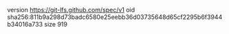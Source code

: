 version https://git-lfs.github.com/spec/v1
oid sha256:811b9a298d73badc6580e25eebb36d03735648d65cf2295b6f3944b34016a733
size 919
